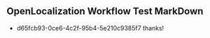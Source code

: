 ## OpenLocalization Workflow Test MarkDown
* d65fcb93-0ce6-4c2f-95b4-5e210c9385f7 thanks!

<!--HONumber=Jul16_HO2-->


